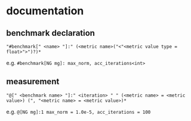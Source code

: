 # documentation
## benchmark declaration
`"#benchmark[" <name> "]:" (<metric name>("<"<metric value type = float>">")?)*`

e.g.
`#benchmark[NG mg]: max_norm, acc_iterations<int>`

## measurement
`"@[" <benchmark name> "]:" <iteration> " " (<metric name> = <metric value>) (", "<metric name> = <metric value>)*`

e.g.
`@[NG mg]:1 max_norm = 1.0e-5, acc_iterations = 100`